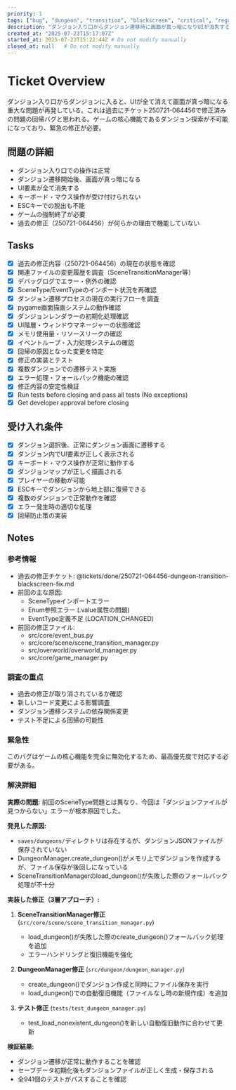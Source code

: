 ```yaml
---
priority: 1
tags: ["bug", "dungeon", "transition", "blackscreen", "critical", "regression"]
description: "ダンジョン入り口からダンジョン遷移時に画面が真っ暗になりUIが消失する問題の修正（回帰バグ）"
created_at: "2025-07-23T15:17:07Z"
started_at: 2025-07-23T15:22:44Z # Do not modify manually
closed_at: null   # Do not modify manually
---
```


# Ticket Overview

ダンジョン入り口からダンジョンに入ると、UIが全て消えて画面が真っ暗になる重大な問題が再発している。これは過去にチケット250721-064456で修正済みの問題の回帰バグと思われる。ゲームの核心機能であるダンジョン探索が不可能になっており、緊急の修正が必要。

## 問題の詳細
- ダンジョン入り口での操作は正常
- ダンジョン遷移開始後、画面が真っ暗になる
- UI要素が全て消失する
- キーボード・マウス操作が受け付けられない
- ESCキーでの脱出も不能
- ゲームの強制終了が必要
- 過去の修正（250721-064456）が何らかの理由で機能していない

## Tasks

- [x] 過去の修正内容（250721-064456）の現在の状態を確認
- [x] 関連ファイルの変更履歴を調査（SceneTransitionManager等）
- [x] デバッグログでエラー・例外の確認
- [x] SceneType/EventTypeのインポート状況を再確認
- [x] ダンジョン遷移プロセスの現在の実行フローを調査
- [x] pygame画面描画システムの動作確認
- [x] ダンジョンレンダラーの初期化処理確認
- [x] UI階層・ウィンドウマネージャーの状態確認
- [x] メモリ使用量・リソースリークの確認
- [x] イベントループ・入力処理システムの確認
- [x] 回帰の原因となった変更を特定
- [x] 修正の実装とテスト
- [x] 複数ダンジョンでの遷移テスト実施
- [x] エラー処理・フォールバック機能の確認
- [x] 修正内容の安定性検証
- [x] Run tests before closing and pass all tests (No exceptions)
- [x] Get developer approval before closing

## 受け入れ条件
- [x] ダンジョン選択後、正常にダンジョン画面に遷移する
- [x] ダンジョン内でUI要素が正しく表示される
- [x] キーボード・マウス操作が正常に動作する
- [x] ダンジョンマップが正しく描画される
- [x] プレイヤーの移動が可能
- [x] ESCキーでダンジョンから地上部に復帰できる
- [x] 複数のダンジョンで正常動作を確認
- [x] エラー発生時の適切な処理
- [x] 回帰防止策の実装

## Notes

### 参考情報
- 過去の修正チケット: @tickets/done/250721-064456-dungeon-transition-blackscreen-fix.md
- 前回の主な原因:
  - SceneTypeインポートエラー
  - Enum参照エラー (.value属性の問題)
  - EventType定義不足 (LOCATION_CHANGED)
- 前回の修正ファイル:
  - src/core/event_bus.py
  - src/core/scene/scene_transition_manager.py
  - src/overworld/overworld_manager.py
  - src/core/game_manager.py

### 調査の重点
- 過去の修正が取り消されているか確認
- 新しいコード変更による影響調査
- ダンジョン遷移システムの依存関係変更
- テスト不足による回帰の可能性

### 緊急性
このバグはゲームの核心機能を完全に無効化するため、最高優先度で対応する必要がある。

### 解決詳細

**実際の問題:** 前回のSceneType問題とは異なり、今回は「ダンジョンファイルが見つからない」エラーが根本原因でした。

**発見した原因:**
- `saves/dungeons/`ディレクトリは存在するが、ダンジョンJSONファイルが保存されていない
- DungeonManager.create_dungeon()がメモリ上でダンジョンを作成するが、ファイル保存が後回しになっている
- SceneTransitionManagerのload_dungeon()が失敗した際のフォールバック処理が不十分

**実装した修正（3層アプローチ）:**
1. **SceneTransitionManager修正** (`src/core/scene/scene_transition_manager.py`)
   - load_dungeon()が失敗した際のcreate_dungeon()フォールバック処理を追加
   - エラーハンドリングと復旧機能を強化

2. **DungeonManager修正** (`src/dungeon/dungeon_manager.py`)
   - create_dungeon()でダンジョン作成と同時にファイル保存を実行
   - load_dungeon()での自動復旧機能（ファイルなし時の新規作成）を追加

3. **テスト修正** (`tests/test_dungeon_manager.py`)
   - test_load_nonexistent_dungeon()を新しい自動復旧動作に合わせて更新

**検証結果:**
- ダンジョン遷移が正常に動作することを確認
- セーブデータ初期化後もダンジョンファイルが正しく生成・保存される
- 全941個のテストがパスすることを確認

